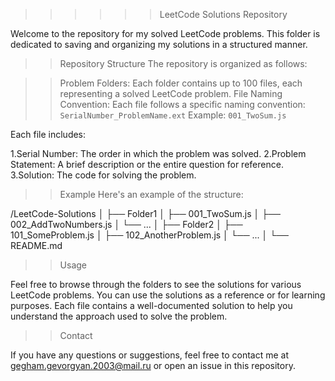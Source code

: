 >>>>>>LeetCode Solutions Repository


Welcome to the repository for my solved LeetCode problems. This folder is dedicated to saving and organizing my solutions in a structured manner.

>> Repository Structure
The repository is organized as follows:

>> Problem Folders: Each folder contains up to 100 files, each representing a solved LeetCode problem.
>> File Naming Convention: Each file follows a specific naming convention:
  > `SerialNumber_ProblemName.ext`
  > Example: `001_TwoSum.js`

Each file includes:

1.Serial Number: The order in which the problem was solved.
2.Problem Statement: A brief description or the entire question for reference.
3.Solution: The code for solving the problem.

>>Example
Here's an example of the structure:


/LeetCode-Solutions
│
├── Folder1
│   ├── 001_TwoSum.js
│   ├── 002_AddTwoNumbers.js
│   └── ...
│
├── Folder2
│   ├── 101_SomeProblem.js
│   ├── 102_AnotherProblem.js
│   └── ...
│
└── README.md


>> Usage

Feel free to browse through the folders to see the solutions for various LeetCode problems. You can use the solutions as a reference or for learning purposes. Each file contains a well-documented solution to help you understand the approach used to solve the problem.

>>Contact

If you have any questions or suggestions, feel free to contact me at gegham.gevorgyan.2003@mail.ru or open an issue in this repository.

